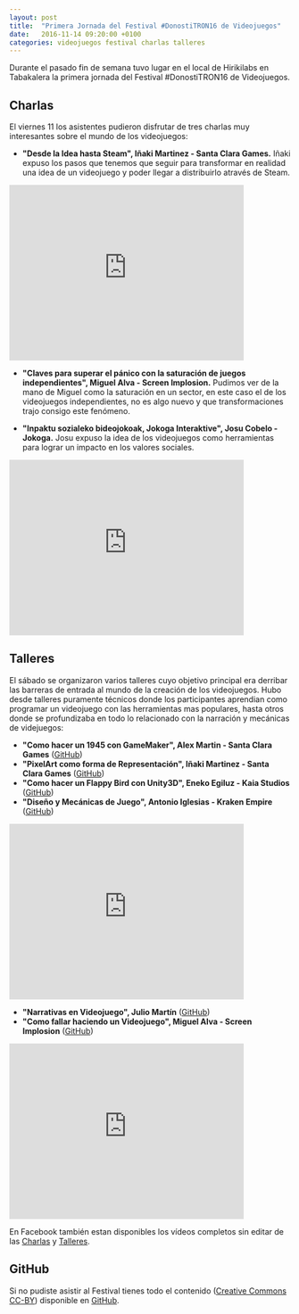 ```yaml
---
layout: post
title:  "Primera Jornada del Festival #DonostiTRON16 de Videojuegos"
date:   2016-11-14 09:20:00 +0100
categories: videojuegos festival charlas talleres
---
```


Durante el pasado fin de semana tuvo lugar en el local de Hirikilabs en Tabakalera la primera jornada del Festival #DonostiTRON16 de Videojuegos.

Charlas
---
El viernes 11 los asistentes pudieron disfrutar de tres charlas muy interesantes sobre el mundo de los videojuegos:

  * **"Desde la Idea hasta Steam", Iñaki Martinez - Santa Clara Games.**
  Iñaki expuso los pasos que tenemos que seguir para transformar en realidad una idea de un videojuego y poder llegar a distribuirlo através de Steam. 
  <iframe width="420" height="315" src="http://www.youtube.com/embed/TCjBo0MlJbQ" frameborder="0" allowfullscreen></iframe>

  * **"Claves para superar el pánico con la saturación de juegos independientes", Miguel Alva - Screen Implosion.**
  Pudimos ver de la mano de Miguel como la saturación en un sector, en este caso el de los videojuegos independientes, no es algo nuevo y que transformaciones trajo consigo este fenómeno.

  * **"Inpaktu sozialeko bideojokoak, Jokoga Interaktive", Josu Cobelo - Jokoga.**
  Josu expuso la idea de los videojuegos como herramientas para lograr un impacto en los valores sociales.
  <iframe width="420" height="315" src="http://www.youtube.com/embed/3ITcJYkMFD8" frameborder="0" allowfullscreen></iframe>


Talleres
---
El sábado se organizaron varios talleres cuyo objetivo principal era derribar las barreras de entrada al mundo de la creación de los videojuegos. Hubo desde talleres puramente técnicos donde los participantes aprendian como programar un videojuego con las herramientas mas populares, hasta otros donde se profundizaba en todo lo relacionado con la narración y mecánicas de videjuegos:


  * **"Como hacer un 1945 con GameMaker", Alex Martin - Santa Clara Games** ([GitHub](https://github.com/donostitron/DonostiTRON16/raw/master/1_Talleres/GameMaker-SCG.zip))
  * **"PixelArt como forma de Representación", Iñaki Martinez - Santa Clara Games** ([GitHub](https://github.com/donostitron/DonostiTRON16/raw/master/1_Talleres/PixelArt-SCG.pdf))
  * **"Como hacer un Flappy Bird con Unity3D", Eneko Egiluz - Kaia Studios** ([GitHub](https://github.com/donostitron/DonostiTRON16/raw/master/1_Talleres/Unity3D-Eneko.zip))
  * **"Diseño y Mecánicas de Juego", Antonio Iglesias - Kraken Empire** ([GitHub](https://github.com/donostitron/DonostiTRON16/raw/master/1_Talleres/Mecanicas_de_Juego-Antonio.pdf))
  <iframe width="420" height="315" src="http://www.youtube.com/embed/MdAGmPHqUSU" frameborder="0" allowfullscreen></iframe>

  * **"Narrativas en Videojuego", Julio Martín** ([GitHub](https://github.com/donostitron/DonostiTRON16/raw/master/1_Talleres/Narrativas_en_Videojuegos-Julio.pdf))
  * **"Como fallar haciendo un Videojuego", Miguel Alva - Screen Implosion** ([GitHub](https://github.com/donostitron/DonostiTRON16/raw/master/1_Talleres/Como_fallar_haciendo_un_juego-Miguel.pdf))
  <iframe width="420" height="315" src="http://www.youtube.com/embed/znSjhupdVtE" frameborder="0" allowfullscreen></iframe>



En Facebook también estan disponibles los vídeos completos sin editar de las [Charlas](https://www.facebook.com/1456635828/videos/10210230010894159/) y [Talleres](https://www.facebook.com/1456635828/videos/10210243260225384/).


GitHub
---
Si no pudiste asistir al Festival tienes todo el contenido ([Creative Commons CC-BY][CCBY40]) disponible en [GitHub](https://github.com/donostitron/DonostiTRON16).


[CCBY40]: https://creativecommons.org/licenses/by/4.0/